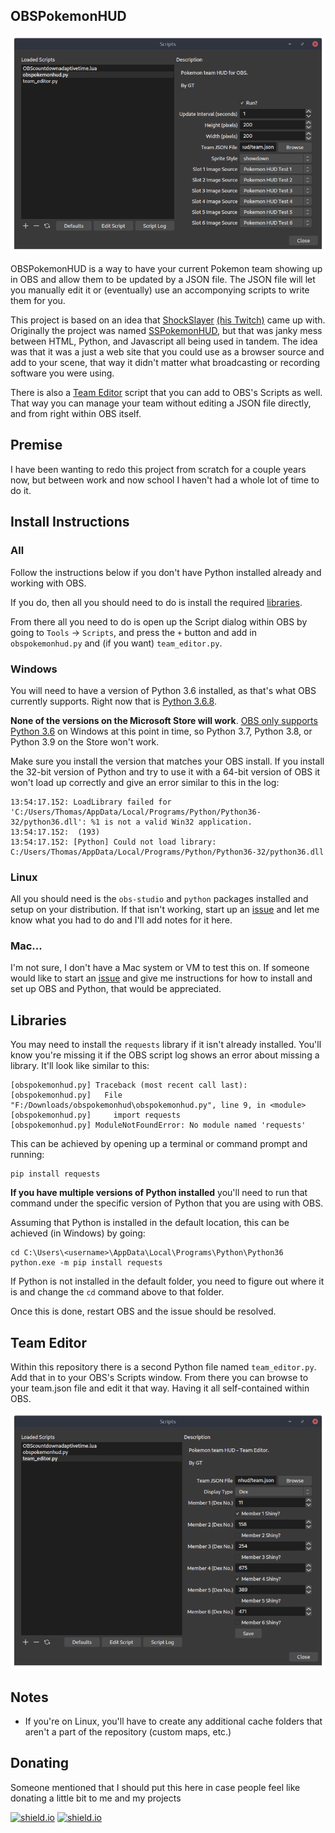 OBSPokemonHUD
------------

![Screenshot of the OBS scripts window showing OBS Pokemon HUD's properties](readme_files/screenshot_obspokemonhud.png?raw=true)

OBSPokemonHUD is a way to have your current Pokemon team showing up in OBS and allow them to be updated by a JSON file. The JSON file will let you manually edit it or (eventually) use an accomponying scripts to write them for you.

This project is based on an idea that [ShockSlayer](https://www.youtube.com/c/shockslayer "SS's YouTube Channel") [(his Twitch)](https://twitch.tv/shockslayer "SS's Twitch") came up with. Originally the project was named [SSPokemonHUD](https://github.com/guitaristtom/sspokemonhud), but that was janky mess between HTML, Python, and Javascript all being used in tandem. The idea was that it was a just a web site that you could use as a browser source and add to your scene, that way it didn't matter what broadcasting or recording software you were using.

There is also a [Team Editor](#team-editor) script that you can add to OBS's Scripts as well. That way you can manage your team without editing a JSON file directly, and from right within OBS itself.

## Premise
I have been wanting to redo this project from scratch for a couple years now, but between work and now school I haven't had a whole lot of time to do it.

## Install Instructions

### All
Follow the instructions below if you don't have Python installed already and working with OBS.

If you do, then all you should need to do is install the required [libraries](#libraries).

From there all you need to do is open up the Script dialog within OBS by going to `Tools` -> `Scripts`, and press the `+` button and add in `obspokemonhud.py` and (if you want) `team_editor.py`.

### Windows
You will need to have a version of Python 3.6 installed, as that's what OBS currently supports. Right now that is [Python 3.6.8](https://www.python.org/downloads/release/python-368/). 

**None of the versions on the Microsoft Store will work**. [OBS only supports Python 3.6](https://obsproject.com/docs/scripting.html) on Windows at this point in time, so Python 3.7, Python 3.8, or Python 3.9 on the Store won't work.

Make sure you install the version that matches your OBS install. If you install the 32-bit version of Python and try to use it with a 64-bit version of OBS it won't load up correctly and give an error similar to this in the log:

```
13:54:17.152: LoadLibrary failed for 'C:/Users/Thomas/AppData/Local/Programs/Python/Python36-32/python36.dll': %1 is not a valid Win32 application.
13:54:17.152:  (193)
13:54:17.152: [Python] Could not load library: C:/Users/Thomas/AppData/Local/Programs/Python/Python36-32/python36.dll
```

### Linux
All you should need is the `obs-studio` and `python` packages installed and setup on your distribution. If that isn't working, start up an [issue](issues/) and let me know what you had to do and I'll add notes for it here.

### Mac...
I'm not sure, I don't have a Mac system or VM to test this on. If someone would like to start an [issue](issues/) and give me instructions for how to install and set up OBS and Python, that would be appreciated.

## Libraries
You may need to install the `requests` library if it isn't already installed. You'll know you're missing it if the OBS script log shows an error about missing a library. It'll look like similar to this:

```
[obspokemonhud.py] Traceback (most recent call last):
[obspokemonhud.py]   File "F:/Downloads/obspokemonhud\obspokemonhud.py", line 9, in <module>
[obspokemonhud.py]     import requests
[obspokemonhud.py] ModuleNotFoundError: No module named 'requests'
```

This can be achieved by opening up a terminal or command prompt and running:
```
pip install requests
```

**If you have multiple versions of Python installed** you'll need to run that command under the specific version of Python that you are using with OBS.

Assuming that Python is installed in the default location, this can be achieved (in Windows) by going:
```
cd C:\Users\<username>\AppData\Local\Programs\Python\Python36
python.exe -m pip install requests
```

If Python is not installed in the default folder, you need to figure out where it is and change the `cd` command above to that folder.

Once this is done, restart OBS and the issue should be resolved.

## Team Editor
Within this repository there is a second Python file named `team_editor.py`. Add that in to your OBS's Scripts window. From there you can browse to your team.json file and edit it that way. Having it all self-contained within OBS.

![Screenshot of the OBS scripts window showing the team editor properties](readme_files/screenshot_team_editor.png?raw=true)

## Notes
* If you're on Linux, you'll have to create any additional cache folders that aren't a part of the repository (custom maps, etc.)

## Donating
Someone mentioned that I should put this here in case people feel like donating a little bit to me and my projects


[![shield.io](https://img.shields.io/badge/buymeacoffee-thomashine-yellow)](https://www.buymeacoffee.com/thomashine)
[![shield.io](https://img.shields.io/badge/ko--fi-thomashine-blue)](https://ko-fi.com/thomashine)
